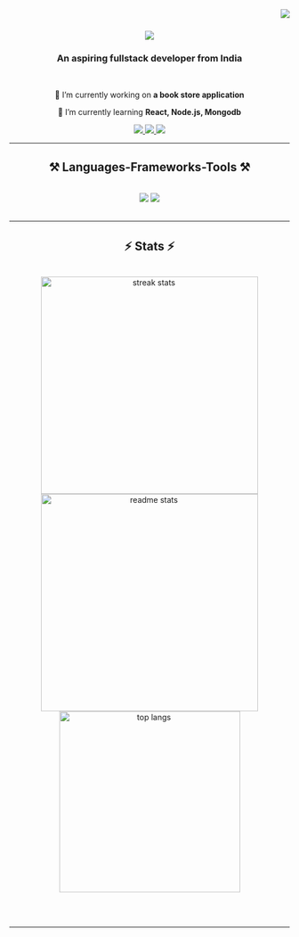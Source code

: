 <img align="right" src="https://visitor-badge.laobi.icu/badge?page_id=Kugisaki1704.Kugisaki1704" />

<h1 align="center">
  <a href="https://git.io/typing-svg">
    <img src="https://readme-typing-svg.herokuapp.com/?font=Righteous&size=35&center=true&vCenter=true&width=500&height=70&duration=4000&lines=Hi+There!+😄;+I+am+Sapna+Bora!;"/>
  </a>
</h1>

<h3 align="center">An aspiring fullstack developer from India
</h3>

<br/>

<div align="center">
 
 🔭 I’m currently working on **a book store application**
 
 🌱 I’m currently learning **React, Node.js, Mongodb**

 </div>


<div align="center">
<a href="mailto:sapnabora85@gmail.com">
<img src="https://img.shields.io/badge/Gmail-333333?style=for-the-badge&logo=gmail&logoColor=red" target="_blank"/>
</a>

<a href="https://linkedin.com/in/sapna-bora-9b7493226" target="_blank">
<img src="https://img.shields.io/badge/LinkedIn-0077B5?style=for-the-badge&logo=linkedin&logoColor=white" target="_blank"/>
</a>

<a href="https://github.com/Kugisaki1704" target="_blank">
<img src="https://img.shields.io/badge/Portfolio-FF5722?style=for-the-badge&logo=todolist&logoColor=white" target="_blank"/>
</a>
</div>

<hr/>

 
<h2 align="center">⚒️ Languages-Frameworks-Tools ⚒️</h2>
<br/>
<div align="center">
    <img src="https://skillicons.dev/icons?i=react,bootstrap,html,css,vscode,github,figma" />
    <img src="https://skillicons.dev/icons?i=nodejs,javascript,express,mongodb,cpp,java,mysql" /><br>
</div>

<br/>
<hr/>

<h2 align="center">⚡ Stats ⚡</h2>
<br>
<div align=center>
  <img width=390 src="https://streak-stats.demolab.com/?user=Kugisaki1704&count_private=true&theme=react&border_radius=10" alt="streak stats"/>
  
  <img width=390 src="https://github-readme-stats.vercel.app/api?username=Kugisaki1704&show_icons=true&theme=react&rank_icon=github&border_radius=10" alt="readme stats" />
  
  <br/>
  <img width=325 align="center" src="https://github-readme-stats.vercel.app/api/top-langs/?username=Kugisaki1704&hide=HTML&langs_count=8&layout=compact&theme=react&border_radius=10&size_weight=0.5&count_weight=0.5&exclude_repo=github-readme-stats" alt="top langs" />
</div>

<br/><br/>

<hr/>
<br/>











